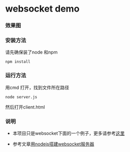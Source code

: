 # websocket demo

### 效果图


### 安装方法
请先确保装了node 和npm
```
npm install

```
### 运行方法
用cmd 打开，找到文件所在路径
```
node server.js
```
然后打开client.html


### 说明
- 本项目只是websocket下面的一个例子，更多请参考[这里](https://github.com/websockets/ws)

- 参考文章[用nodejs搭建websocket服务器](https://www.jb51.net/article/104100.htm)
